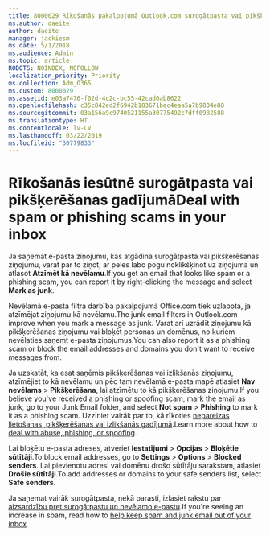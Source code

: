 ```yaml
---
title: 8000029 Rīkošanās pakalpojumā Outlook.com surogātpasta vai pikšķerēšanas gadījumā
ms.author: daeite
author: daeite
manager: jackiesm
ms.date: 5/1/2018
ms.audience: Admin
ms.topic: article
ROBOTS: NOINDEX, NOFOLLOW
localization_priority: Priority
ms.collection: Adm_O365
ms.custom: 8000029
ms.assetid: e03a7476-f02d-4c2c-bc55-42cad0ab8622
ms.openlocfilehash: c35c842ed2f6942b183671bec4eaa5a7b9804e88
ms.sourcegitcommit: 03a156a9c9740521155a30775492c7dff0982588
ms.translationtype: HT
ms.contentlocale: lv-LV
ms.lasthandoff: 03/22/2019
ms.locfileid: "30779833"
---
```

# <a name="deal-with-spam-or-phishing-scams-in-your-inbox"></a><span data-ttu-id="b624e-102">Rīkošanās iesūtnē surogātpasta vai pikšķerēšanas gadījumā</span><span class="sxs-lookup"><span data-stu-id="b624e-102">Deal with spam or phishing scams in your inbox</span></span>

<span data-ttu-id="b624e-103">Ja saņemat e-pasta ziņojumu, kas atgādina surogātpasta vai pikšķerēšanas ziņojumu, varat par to ziņot, ar peles labo pogu noklikšķinot uz ziņojuma un atlasot **Atzīmēt kā nevēlamu**.</span><span class="sxs-lookup"><span data-stu-id="b624e-103">If you get an email that looks like spam or a phishing scam, you can report it by right-clicking the message and select **Mark as junk**.</span></span> 
  
<span data-ttu-id="b624e-104">Nevēlamā e-pasta filtra darbība pakalpojumā Office.com tiek uzlabota, ja atzīmējat ziņojumu kā nevēlamu.</span><span class="sxs-lookup"><span data-stu-id="b624e-104">The junk email filters in Outlook.com improve when you mark a message as junk.</span></span> <span data-ttu-id="b624e-105">Varat arī uzrādīt ziņojumu kā pikšķerēšanas ziņojumu vai bloķēt personas un domēnus, no kuriem nevēlaties saņemt e-pasta ziņojumus.</span><span class="sxs-lookup"><span data-stu-id="b624e-105">You can also report it as a phishing scam or block the email addresses and domains you don't want to receive messages from.</span></span>
  
<span data-ttu-id="b624e-106">Ja uzskatāt, ka esat saņēmis pikšķerēšanas vai izlikšanās ziņojumu, atzīmējiet to kā nevēlamu un pēc tam nevēlamā e-pasta mapē atlasiet **Nav nevēlams** \> **Pikšķerēšana**, lai atzīmētu to kā pikšķerēšanas ziņojumu.</span><span class="sxs-lookup"><span data-stu-id="b624e-106">If you believe you've received a phishing or spoofing scam, mark the email as junk, go to your Junk Email folder, and select **Not spam** \> **Phishing** to mark it as a phishing scam.</span></span> <span data-ttu-id="b624e-107">Uzziniet vairāk par to, kā rīkoties [nepareizas lietošanas, pikšķerēšanas vai izlikšanās gadījumā](https://go.microsoft.com/fwlink/p/?linkid=873139).</span><span class="sxs-lookup"><span data-stu-id="b624e-107">Learn more about how to [deal with abuse, phishing, or spoofing](https://go.microsoft.com/fwlink/p/?linkid=873139).</span></span>
  
<span data-ttu-id="b624e-108">Lai bloķētu e-pasta adreses, atveriet **Iestatījumi** \> **Opcijas** \> **Bloķētie sūtītāji**.</span><span class="sxs-lookup"><span data-stu-id="b624e-108">To block email addresses, go to **Settings** \> **Options** \> **Blocked senders**.</span></span> <span data-ttu-id="b624e-109">Lai pievienotu adresi vai domēnu drošo sūtītāju sarakstam, atlasiet **Drošie sūtītāji**.</span><span class="sxs-lookup"><span data-stu-id="b624e-109">To add addresses or domains to your safe senders list, select **Safe senders**.</span></span> 
  
<span data-ttu-id="b624e-110">Ja saņemat vairāk surogātpasta, nekā parasti, izlasiet rakstu par [aizsardzību pret surogātpastu un nevēlamo e-pastu](https://go.microsoft.com/fwlink/p/?linkid=873140).</span><span class="sxs-lookup"><span data-stu-id="b624e-110">If you're seeing an increase in spam, read how to [help keep spam and junk email out of your inbox](https://go.microsoft.com/fwlink/p/?linkid=873140).</span></span>
  

